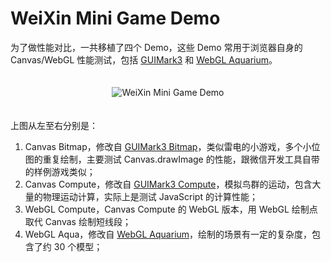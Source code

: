 # WeiXin Mini Game Demo

为了做性能对比，一共移植了四个 Demo，这些 Demo 常用于浏览器自身的 Canvas/WebGL 性能测试，包括 [GUIMark3][1] 和 [WebGL Aquarium][2]。

<div style="text-align:center; padding:20px 0px"><img src="http://img.blog.csdn.net/2018021210453072" alt="WeiXin Mini Game Demo"></img></div>

上图从左至右分别是：

1. Canvas Bitmap，修改自 [GUIMark3 Bitmap][3]，类似雷电的小游戏，多个小位图的重复绘制，主要测试 Canvas.drawImage 的性能，跟微信开发工具自带的样例游戏类似；
2. Canvas Compute，修改自 [GUIMark3 Compute][4]，模拟鸟群的运动，包含大量的物理运动计算，实际上是测试 JavaScript 的计算性能；
3. WebGL Compute，Canvas Compute 的 WebGL 版本，用 WebGL 绘制点取代 Canvas 绘制短线段；
4. WebGL Aqua，修改自 [WebGL Aquarium][2]，绘制的场景有一定的复杂度，包含了约 30 个模型；

[1]: http://www.craftymind.com/guimark3/
[2]: https://webglsamples.org/aquarium/aquarium.html
[3]: http://www.craftymind.com/factory/guimark3/bitmap/GM3_JS_Bitmap.html
[4]: http://www.craftymind.com/factory/guimark3/compute/GM3_JS_Compute.html
[5]: https://github.com/rogeryi/wx_mini_game_demo